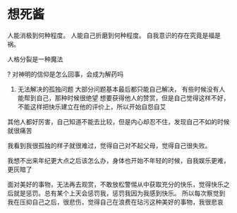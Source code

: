 # 想死酱

人能消极到何种程度。
人能自己折磨到何种程度。
自我意识的存在究竟是福是祸。

人格分裂是一种魔法

? 对神明的信仰是怎么回事，会成为解药吗

1. 无法解决的孤独问题
大部分问题基本最后都只能自己解决，
有些时候没有人能帮到自己，那种时候很绝望
想要获得他人的赞赏，但是自己觉得这样不好，不能这样把快乐建立在他的评价上，所以开始自怨自艾

其他人都好厉害，自己知道不能去比较，但是内心却忍不住，发现自己不如的时候就很痛苦

我看到我很孤独的样子就很难过，觉得自己对不起父母，觉得自己很失败。

我想不出来年纪更大点之后该怎么办，身体也开始不年轻的时候，自我娱乐更难，更灰暗了

面对美好的事物，无法再去观赏，不敢放松警惕从中获取充分的快乐，觉得快乐之后就是惩罚。总有某个上天会惩罚我，惩罚我因为我感到快乐。 
所以每次察觉到我在压抑自己之后，很悲伤，觉得自己在浪费在玷污这种美好的事物，我很悲哀
